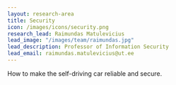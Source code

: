 ```yaml
---
layout: research-area
title: Security
icon: /images/icons/security.png
research_lead: Raimundas Matulevicius
lead_image: "/images/team/raimundas.jpg"
lead_description: Professor of Information Security
lead_email: raimundas.matulevicius@ut.ee
---
```


How to make the self-driving car reliable and secure.

